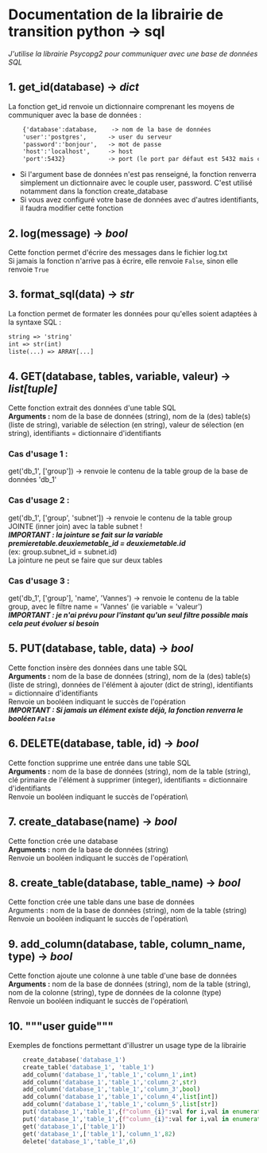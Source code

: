 # Documentation de la librairie de transition python -> sql
*J'utilise la librairie Psycopg2 pour communiquer avec une base de données SQL*


## 1. get_id(database) -> *dict*
La fonction get_id renvoie un dictionnaire comprenant les moyens de communiquer avec la base de données :
```txt
    {'database':database,    -> nom de la base de données
    'user':'postgres',      -> user du serveur
    'password':'bonjour',   -> mot de passe
    'host':'localhost',     -> host
    'port':5432}            -> port (le port par défaut est 5432 mais ça peut changer)
```
- Si l'argument base de données n'est pas renseigné, la fonction renverra simplement un dictionnaire avec le couple user, password. C'est utilisé notamment dans la fonction create_database
- Si vous avez configuré votre base de données avec d'autres identifiants, il faudra modifier cette fonction


## 2. log(message) -> *bool*
Cette fonction permet d'écrire des messages dans le fichier log.txt\
Si jamais la fonction n'arrive pas à écrire, elle renvoie `False`, sinon elle renvoie `True`


## 3. format_sql(data) -> *str*
La fonction permet de formater les données pour qu'elles soient adaptées à la syntaxe SQL :
```txt
string => 'string'
int => str(int)
liste(...) => ARRAY[...]
```

## 4. GET(database, tables, variable, valeur) -> *list[tuple]*
Cette fonction extrait des données d'une table SQL\
**Arguments :** nom de la base de données (string), nom de la (des) table(s) (liste de string), variable de sélection (en string), valeur de sélection (en string), identifiants = dictionnaire d'identifiants

### Cas d'usage 1 :
get('db_1', ['group']) -> renvoie le contenu de la table group de la base de données 'db_1'

### Cas d'usage 2 :
get('db_1', ['group', 'subnet']) -> renvoie le contenu de la table group JOINTE (inner join) avec la table subnet !\
**_IMPORTANT : la jointure se fait sur la variable premieretable.deuxiemetable_id = deuxiemetable.id_**\
(ex: group.subnet_id = subnet.id)\
La jointure ne peut se faire que sur deux tables

### Cas d'usage 3 :
get('db_1', ['group'], 'name', 'Vannes') -> renvoie le contenu de la table group, avec le filtre name = 'Vannes' (ie variable = 'valeur')\
**_IMPORTANT : je n'ai prévu pour l'instant qu'un seul filtre possible mais cela peut évoluer si besoin_**


## 5. PUT(database, table, data) -> *bool*
Cette fonction insère des données dans une table SQL\
**Arguments :** nom de la base de données (string), nom de la (des) table(s) (liste de string), données de l'élément à ajouter (dict de string), identifiants = dictionnaire d'identifiants\
Renvoie un booléen indiquant le succès de l'opération\
**_IMPORTANT : Si jamais un élément existe déjà, la fonction renverra le booléen `False`_**


## 6. DELETE(database, table, id) -> *bool*
Cette fonction supprime une entrée dans une table SQL\
**Arguments :** nom de la base de données (string), nom de la table (string), clé primaire de l'élément à supprimer (integer), identifiants = dictionnaire d'identifiants\
Renvoie un booléen indiquant le succès de l'opération\


## 7. create_database(name) -> *bool*
Cette fonction crée une database\
**Arguments :** nom de la base de données (string)\
Renvoie un booléen indiquant le succès de l'opération\


## 8. create_table(database, table_name) -> *bool*
Cette fonction crée une table dans une base de données\
Arguments : nom de la base de données (string), nom de la table (string)\
Renvoie un booléen indiquant le succès de l'opération\


## 9. add_column(database, table, column_name, type) -> *bool*
Cette fonction ajoute une colonne à une table d'une base de données\
**Arguments :** nom de la base de données (string), nom de la table (string), nom de la colonne (string), type de données de la colonne (type)\
Renvoie un booléen indiquant le succès de l'opération\


## 10. """user guide"""
Exemples de fonctions permettant d'illustrer un usage type de la librairie
```py
    create_database('database_1')
    create_table('database_1', 'table_1')
    add_column('database_1','table_1','column_1',int)
    add_column('database_1','table_1','column_2',str)
    add_column('database_1','table_1','column_3',bool)
    add_column('database_1','table_1','column_4',list[int])
    add_column('database_1','table_1','column_5',list[str])
    put('database_1','table_1',{f"column_{i}":val for i,val in enumerate([4,567,'oui',False,[9,8,7,6],['i','o','a']])})
    put('database_1','table_1',{f"column_{i}":val for i,val in enumerate([6,82,'oui',False,[9,8,7,6],['i','o','a']])})
    get('database_1',['table_1'])
    get('database_1',['table_1'],'column_1',82)
    delete('database_1','table_1',6)
```
